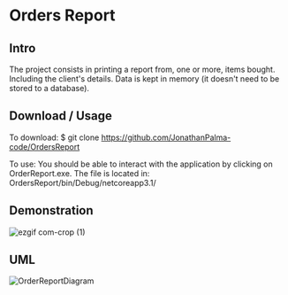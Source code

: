 # Orders Report

## Intro

The project consists in printing a report from, one or more, items bought. Including the client's details.
Data is kept in memory (it doesn't need to be stored to a database). 

## Download / Usage

To download: $ git clone https://github.com/JonathanPalma-code/OrdersReport

To use: You should be able to interact with the application by clicking on OrderReport.exe. The file is located in: OrdersReport/bin/Debug/netcoreapp3.1/

## Demonstration

![ezgif com-crop (1)](https://user-images.githubusercontent.com/55409351/76022601-6157f280-5f1f-11ea-8990-6f56b7792080.gif)

## UML

![OrderReportDiagram](https://user-images.githubusercontent.com/55409351/76022355-df67c980-5f1e-11ea-886f-8baee56b48c6.png)
